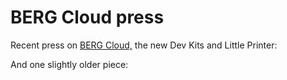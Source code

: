 # BERG Cloud press

Recent press on [BERG Cloud,](http://bergcloud.com) the new Dev Kits and
Little Printer:

And one slightly older piece:
